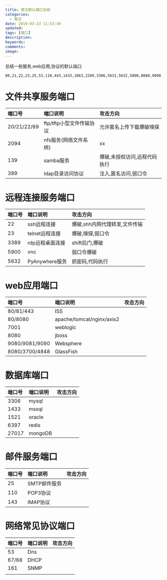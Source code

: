 ```yaml
---
title: 常见默认端口总结
categories:
  - 笔记
date: 2019-03-23 11:53:49
updated:
tags: [端口]
description:
keywords:
comments:
image:
---
```

总结一些服务,web应用,协议的默认端口
<!--more-->

```
80,21,22,23,25,53,110,443,1433,1863,2289,3306,5631,5632,5000,8080,9090,7001,20,2094,139,389,3389,5900,5632,81,9080,9081,3700,4848,1433,1521,6397,27017,143
```
# 文件共享服务端口

| 端口号 | 端口说明 | 攻击方向 |
| :------------- | :--------------------- | :---------------------------- |
| 20/21/22/69 | ftp/tftp小型文件传输协议 | 允许匿名上传下载爆破嗅探 |
| 2094 | nfs服务(网络文件系统) | xx |
| 139 | samba服务 | 爆破,未授权访问,远程代码执行 |
| 389 | ldap目录访问协议 | 注入,匿名访问,弱口令 |

# 远程连接服务端口

| 端口号 | 端口说明 | 攻击方向 |
| :------------- | :--------------------- | :---------------------------- |
| 22 | ssh远程连接 | 爆破,shh内网代理转发,文件传输 |
| 23 | telnet远程连接 | 爆破,嗅探,弱口令 |
| 3389 | rdp远程桌面连接 | shift后门,爆破 |
| 5900 | vnc | 弱口令爆破 |
| 5632 | PyAnywhere服务 | 抓密码,代码执行 |

# web应用端口
| 端口号 | 端口说明 | 攻击方向 |
| :------------- | :--------------------- | :---------------------------- |
| 80/81/443 | ISS |  |
| 80/8080 | apache/tomcat/nginx/axis2 |  |
| 7001 | weblogic |  |
| 8080 | jboss |  |
| 9080/9081/9090 | Websphere |  |
| 8080/3700/4848 | GlassFish |  |

# 数据库端口
| 端口号 | 端口说明 | 攻击方向 |
| :------------- | :--------------------- | :---------------------------- |
| 3306 | mysql |  |
| 1433 | mssql |  |
| 1521 | oracle |  |
| 6397 | redis |  |
| 27017 | mongoDB |   |

# 邮件服务端口
| 端口号 | 端口说明 | 攻击方向 |
| :------------- | :--------------------- | :---------------------------- |
| 25 | SMTP邮件服务 |  |
| 110 | POP3协议 |  |
| 143 | IMAP协议 |  |

# 网络常见协议端口
| 端口号 | 端口说明 | 攻击方向 |
| :------------- | :--------------------- | :---------------------------- | 
| 53 | Dns |  |
| 67/68 | DHCP |  |
| 161 | SNMP |  |
|  |  |  |